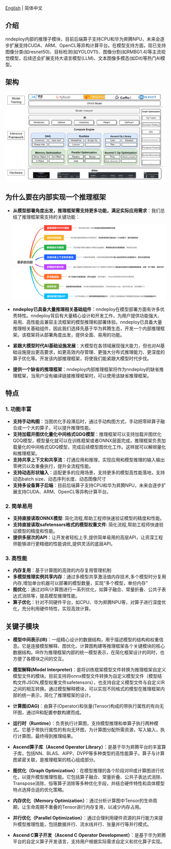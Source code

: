 
[English](README_INFERENCE_EN.md) | 简体中文

## 介绍

nndeploy内部的推理子模块，目前后端算子支持CPU和华为昇腾NPU，未来会逐步扩展支持CUDA、ARM、OpenCL等异构计算平台。在模型支持方面，现已支持图像分类(如resnet50)、目标检测(如YOLOV11)、图像分割(如RMBG1.4)等主流视觉模型，后续还会扩展支持大语言模型(LLM)、文本图像多模态(如Dit)等热门AI模型。

## 架构

![inference_framework_arch](../../image/inference/inference_framework_arch.png)


## 为什么要在内部实现一个推理框架

- **从模型部署角度出发，推理框架需支持更多功能，满足实际应用需求**：我们总结了推理框架需支持的关键功能：

  ![inference_need_support](../../image/inference/inference_need_support.png)

- **nndeploy已具备大量推理相关基础组件**：nndeploy在模型部署方面有许多优秀特性。nndeploy背后有大量精心设计和开发工作，为用户提供功能强大、易用、高性能且兼容主流框架的模型推理和部署体验。nndeploy已具备大量推理相关基础组件，因此我们选择先基于华为昇腾生态，开发一个内部推理框架。该框架将从部署角度出发，提供全面、易用的功能。

- **紧跟大模型时代AI基础设施发展**：大模型在各领域展现强大能力，但也对AI基础设施提出更高要求，如更高效内存管理、更强大分布式推理能力、更深度的算子优化等。开发该内部推理框架，将使我们能紧跟大模型时代步伐。

- **提供一个缺省的推理框架**：nndeploy内部推理框架将作为nndeploy的缺省推理框架，当用户没有编译链接推理框架时，可以使用该缺省推理框架。

## 特点

### 1. 功能丰富

- **支持手动构图**：当图优化手段滞后时，通过手动构图方式，手动把零碎算子融合成一个大的算子，可以提升推理性能。
- **支持加载并图优化量化中间格式QDQ模型**：推理框架可以支持加载并图优化QDQ模型，模型量化就可以在训练框架或者ONNX层面完成，推理框架负责加载量化的中间格式QDQ模型，完成后续模型图优化工作。这样就可以解绑量化和推理框架。
- **支持共享上下文和共享流**：打通应用和推理，实现应用和模型推理的输入输出零拷贝以及重叠执行，提升全流程性能。
- **支持动态形状输入**：适配更多的应用场景，支持更多的模型高性能落地，支持动态batch size、动态序列长度、动态图像尺寸
- **支持多设备算子后端**：目前后端算子支持CPU和华为昇腾NPU，未来会逐步扩展支持CUDA、ARM、OpenCL等异构计算平台。

### 2. 简单易用

- **支持直接读取ONNX模型**: 简化流程,帮助工程师快速验证模型的精度和性能。
- **支持直接读取safetensors格式的模型权重文件**: 简化流程,帮助工程师快速验证模型的精度和性能。
- **提供多层次的API**：让开发者轻松上手,提供简单易用的高层API，让资深工程师能够进行更精细的性能调优,提供灵活的底层API。

### 3. 高性能

- **内存复用**：基于计算图的高效的内存复用管理机制
- **多模型推理实例共享内存**：通过多模型共享激活值内存技术,多个模型时分复用内存,增加单台机器可以部署的模型数量，实现“多个模型，单份内存”
- **图优化**：通过对IR/计算图进行一系列优化，如算子融合、常量折叠、公共子表达式消除等，提高模型推理性能。
- **算子优化**：针对不同硬件平台，如CPU、华为昇腾NPU等，对算子进行深度优化，充分利用硬件特性，实现高效计算。

## 关键子模块

- **模型中间表示(IR)**：一组精心设计的数据结构，用于描述模型的结构和权重信息。它是连接模型解释、图优化、计算图构建等推理框架各个关键模块的核心数据结构。IR作为推理框架内部的统一模型表示，在简化框架设计的同时，也方便了各模块之间的交互。

- **模型解释(Model Interpreter)**：是将训练框架模型文件转换为推理框架自定义模型文件的模块。目前支持将onnx模型文件转换为自定义模型文件（模型结构文件JSON,模型权重文件safetensors），也支持自定义模型文件与自定义IR之间的相互转换。通过模型解释模块，可以实现不同格式的模型在推理框架内部的统一表示，简化了推理框架的设计。

- **计算图(DAG)**：由算子(Operator)和张量(Tensor)构成的带执行属性的有向无环图，通过IR和配置参数构建而成。

- **运行时（Runtime）**：负责执行计算图，支持模型推理和单算子执行两种模式。它基于带执行属性的有向无环图，为计算图分配所需资源，写入输入，执行计算图，最终得到推理结果。

- **Ascend算子库（Ascend Operator Library）**：是基于华为昇腾平台的丰富算子库，包括NN、BLAS、AIPP、DVPP等多种类型的高性能算子。算子与计算图紧密关联，是推理框架的核心组成部分。

- **图优化（Graph Optimization）**：在模型推理的各个阶段对IR或计算图进行优化，以提升模型推理性能。它包括算子融合、常量折叠、公共子表达式消除、Transpose消除、恒等算子消除等多种优化手段，并结合硬件特性和具体模型特点选择合适的优化策略。

- **内存优化（Memory Optimization）**：通过分析计算图中Tensor的生命周期，让生命周期不重叠的Tensor进行内存复用，以减少内存占用。

- **并行优化（Parallel Optimization）**：通过合理利用硬件资源的并行能力来提升模型推理性能，包括数据并行、流水线并行、张量并行等并行模式。

- **Ascend C算子开发（Ascend C Operator Development）**：是基于华为昇腾平台的自定义算子开发语言，支持用户根据实际需求自定义和优化算子实现。
